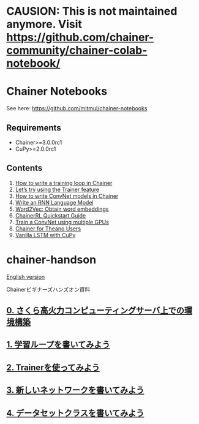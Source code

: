 # CAUSION: This is not maintained anymore. Visit https://github.com/chainer-community/chainer-colab-notebook/

# Chainer Notebooks

See here:
https://github.com/mitmul/chainer-notebooks

## Requirements

- Chainer>=3.0.0rc1
- CuPy>=2.0.0rc1

## Contents

1. [How to write a training loop in Chainer](https://github.com/mitmul/DSVM-Chainer-Notebooks/blob/master/1_training_loop_in_chainer.ipynb)
2. [Let’s try using the Trainer feature](https://github.com/mitmul/DSVM-Chainer-Notebooks/blob/master/2_how_to_use_trainer.ipynb)
3. [How to write ConvNet models in Chainer](https://github.com/mitmul/DSVM-Chainer-Notebooks/blob/master/3_write_convnet_in_chainer.ipynb)
4. [Write an RNN Language Model](https://github.com/mitmul/DSVM-Chainer-Notebooks/blob/master/4_RNN-language-model.ipynb)
5. [Word2Vec: Obtain word embeddings](https://github.com/mitmul/DSVM-Chainer-Notebooks/blob/master/5_word2vec.ipynb)
6. [ChainerRL Quickstart Guide](https://github.com/mitmul/DSVM-Chainer-Notebooks/blob/master/6_dqn_cartpole.ipynb)
7. [Train a ConvNet using multiple GPUs](https://github.com/mitmul/DSVM-Chainer-Notebooks/blob/master/7_multiple_gpus.ipynb)
8. [Chainer for Theano Users](https://github.com/mitmul/chainer-notebooks/blob/master/8_chainer-for-theano-users.ipynb)
9. [Vanilla LSTM with CuPy](https://github.com/mitmul/chainer-notebooks/blob/master/9_vanilla-LSTM-with-cupy.ipynb)


# chainer-handson

[English version](README_en.md)

Chainerビギナーズハンズオン資料

## [0. さくら高火力コンピューティングサーバ上での環境構築](http://bit.ly/chainer-handson-vol1)

## [1. 学習ループを書いてみよう](https://github.com/mitmul/chainer-handson/blob/master/1-Write-the-training-loop_ja.ipynb)

## [2. Trainerを使ってみよう](https://github.com/mitmul/chainer-handson/blob/master/2-Try-Trainer-class_ja.ipynb)

## [3. 新しいネットワークを書いてみよう](https://github.com/mitmul/chainer-handson/blob/master/3-Write-your-own-network_ja.ipynb)

## [4. データセットクラスを書いてみよう](https://github.com/mitmul/chainer-handson/blob/master/4-Write-your-own-dataset-class_ja.ipynb)
